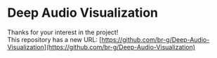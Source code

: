 # Deep Audio Visualization
Thanks for your interest in the project!    
This repository has a new URL: [https://github.com/br-g/Deep-Audio-Visualization](https://github.com/br-g/Deep-Audio-Visualization)
